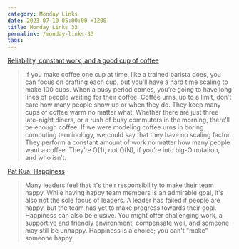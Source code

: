 ```yaml
---
category: Monday Links 
date: 2023-07-10 05:00:00 +1200
title: Monday Links 33
permalink: /monday-links-33
tags: 
---
```


[Reliability, constant work, and a good cup of coffee](https://aws.amazon.com/builders-library/reliability-and-constant-work/)

> If you make coffee one cup at time, like a trained barista does, you can focus on crafting each cup, but you’ll have a hard time scaling to make 100 cups. When a busy period comes, you’re going to have long lines of people waiting for their coffee. Coffee urns, up to a limit, don’t care how many people show up or when they do. They keep many cups of coffee warm no matter what. Whether there are just three late-night diners, or a rush of busy commuters in the morning, there’ll be enough coffee. If we were modeling coffee urns in boring computing terminology, we could say that they have no scaling factor. They perform a constant amount of work no matter how many people want a coffee. They’re O(1), not O(N), if you’re into big-O notation, and who isn’t.

[Pat Kua: Happiness](https://9nwl1.r.a.d.sendibm1.com/mk/mr/sh/SMJz09SDriOHTzfQ9E51EpC4Si7p/hZlvcbiIEAWB)

> Many leaders feel that it's their responsibility to make their team happy. While having happy team members is an admirable goal, it's also not the sole focus of leaders. A leader has failed if people are happy, but the team has yet to make progress towards their goal. Happiness can also be elusive. You might offer challenging work, a supportive and friendly environment, compensate well, and someone may still be unhappy. Happiness is a choice; you can't "make" someone happy.